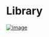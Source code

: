 # Library


[![image](https://user-images.githubusercontent.com/96862518/197414580-96d7988a-e136-4475-b156-dd5270120c11.png)](./Library/October/01-10-2022/)
